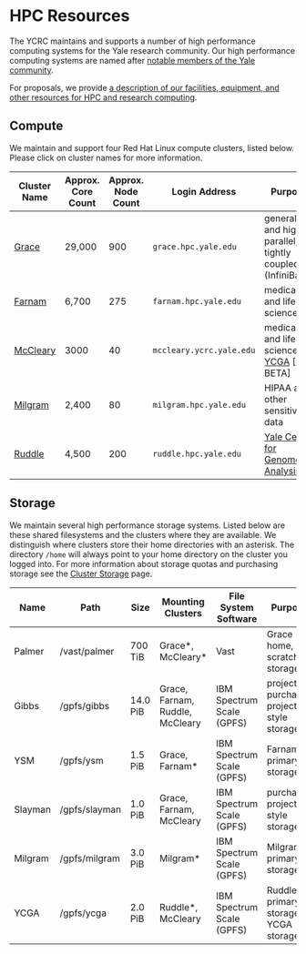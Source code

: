 # HPC Resources

The YCRC maintains and supports a number of high performance computing systems for the Yale research community. Our high performance computing systems are named after [notable members of the Yale community](https://research.computing.yale.edu/about/hpc-resources).

For proposals, we provide [a description of our facilities, equipment, and other resources for HPC and research computing](https://docs.google.com/document/d/1TRoXlMd8muiFP8NUp6g00tl0QAV5P8KScnC0vBv6oBA).

## Compute

We maintain and support four Red Hat Linux compute clusters, listed below. Please click on cluster names for more information. 

| Cluster Name        | Approx. Core Count | Approx. Node Count | Login Address<img width=200/> | Purpose                                                            |
|---------------------|--------------------|---------------------|-------------------------------|-------------------------------------------------------------------|
| [Grace](grace)      | 29,000             | 900                 | `grace.hpc.yale.edu`          | general and highly parallel, tightly coupled (InfiniBand)         |
| [Farnam](farnam)    | 6,700              | 275                 | `farnam.hpc.yale.edu`         | medical and life science                                          |
| [McCleary](mccleary)| 3000               | 40                  | `mccleary.ycrc.yale.edu`      | medical and life science, [YCGA](http://ycga.yale.edu/) [IN BETA] |
| [Milgram](milgram)  | 2,400              | 80                  | `milgram.hpc.yale.edu`        | HIPAA and other sensitive data                                    |
| [Ruddle](ruddle)    | 4,500              | 200                 | `ruddle.hpc.yale.edu`         | [Yale Center for Genome Analysis](http://ycga.yale.edu/)          |

## Storage

We maintain several high performance storage systems. Listed below are these shared filesystems and the clusters where they are available. We distinguish where clusters store their home directories with an asterisk. The directory `/home` will always point to your home directory on the cluster you logged into. For more information about storage quotas and purchasing storage see the [Cluster Storage](/data/hpc-storage) page.

| Name     | Path          | Size     | Mounting Clusters       | File System Software      | Purpose                                  |
|----------|---------------|----------|-------------------------|---------------------------|------------------------------------------|
| Palmer   | /vast/palmer  | 700 TiB  | Grace\*, McCleary\*     | Vast                      | Grace home, scratch storage              |
| Gibbs    | /gpfs/gibbs   | 14.0 PiB | Grace, Farnam, Ruddle, McCleary | IBM Spectrum Scale (GPFS) | project, purchased project-style storage |
| YSM      | /gpfs/ysm     | 1.5 PiB  | Grace, Farnam\*         | IBM Spectrum Scale (GPFS) | Farnam primary storage                   |
| Slayman  | /gpfs/slayman | 1.0 PiB  | Grace, Farnam, McCleary | IBM Spectrum Scale (GPFS) | purchased project-style storage          |
| Milgram  | /gpfs/milgram | 3.0 PiB  | Milgram\*               | IBM Spectrum Scale (GPFS) | Milgram primary storage                  |
| YCGA     | /gpfs/ycga    | 2.0 PiB  | Ruddle\*, McCleary      | IBM Spectrum Scale (GPFS) | Ruddle primary storage, YCGA storage     |
